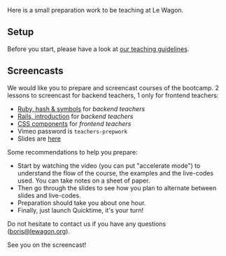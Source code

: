 Here is a small preparation work to be teaching at Le Wagon.

## Setup

Before you start, please have a look at [our teaching guidelines](https://github.com/lewagon/teaching/blob/master/TEACHER.md).

## Screencasts

We would like you to prepare and screencast courses of the bootcamp. 2 lessons to screencast for backend teachers, 1 only for frontend teachers:

- [Ruby, hash & symbols](https://vimeo.com/174803843) for *backend teachers*
- [Rails, introduction](https://vimeo.com/178895411) for *backend teachers*
- [CSS components](https://vimeo.com/178008646) for *frontend teachers*
- Vimeo password is `teachers-prepwork`
- Slides are [here](https://github.com/lewagon/teaching/tree/master/prepwork)

Some recommendations to help you prepare:

- Start by watching the video (you can put "accelerate mode") to understand the flow of the course, the examples and the live-codes used. You can take notes on a sheet of paper.
- Then go through the slides to see how you plan to alternate between slides and live-codes.
- Preparation should take you about one hour.
- Finally, just launch Quicktime, it's your turn!

Do not hesitate to contact us if you have any questions (boris@lewagon.org). 

See you on the screencast!

